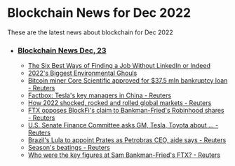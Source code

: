 # Blockchain News for Dec 2022
These are the latest news about blockchain for Dec 2022
- ### [Blockchain News Dec, 23](./23)
    - [The Six Best Ways of Finding a Job Without LinkedIn or Indeed](https://lifehacker.com/the-six-best-ways-of-finding-a-job-without-linkedin-or-1849909999) 
    - [2022's Biggest Environmental Ghouls](https://gizmodo.com/environmental-damage-2022-climate-change-oil-1849920262) 
    - [Bitcoin miner Core Scientific approved for $37.5 mln bankruptcy loan - Reuters](https://www.reuters.com/legal/litigation/bitcoin-miner-core-scientific-approved-375-mln-bankruptcy-loan-2022-12-22/) 
    - [Factbox: Tesla's key managers in China - Reuters](https://www.reuters.com/business/autos-transportation/teslas-key-managers-china-2022-12-22/) 
    - [How 2022 shocked, rocked and rolled global markets - Reuters](https://www.reuters.com/markets/how-2022-shocked-rocked-rolled-global-markets-2022-12-22/) 
    - [FTX opposes BlockFi's claim to Bankman-Fried's Robinhood shares - Reuters](https://www.reuters.com/legal/ftx-opposes-blockfis-claim-bankman-frieds-robinhood-shares-2022-12-22/) 
    - [U.S. Senate Finance Committee asks GM, Tesla, Toyota about ... - Reuters](https://www.reuters.com/business/autos-transportation/us-senate-finance-committee-asks-gm-tesla-toyota-about-chinese-supply-chain-2022-12-22/) 
    - [Brazil's Lula to appoint Prates as Petrobras CEO, aide says - Reuters](https://www.reuters.com/world/americas/brazils-lula-appoint-prates-petrobras-ceo-aide-says-2022-12-22/) 
    - [Season's beatings - Reuters](https://www.reuters.com/markets/global-markets-view-asia-graphic-pix-2022-12-22/) 
    - [Who were the key figures at Sam Bankman-Fried's FTX? - Reuters](https://www.reuters.com/business/who-were-key-figures-sam-bankman-frieds-ftx-2022-12-22/) 
